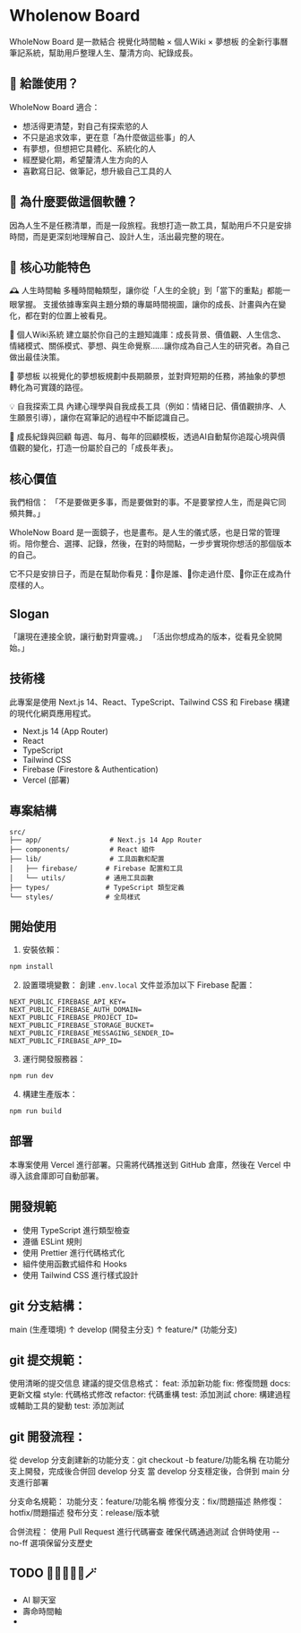 # Wholenow Board
WholeNow Board 是一款結合 視覺化時間軸 × 個人Wiki × 夢想板 的全新行事曆筆記系統，幫助用戶整理人生、釐清方向、紀錄成長。

## 👥 給誰使用？
WholeNow Board 適合：
* 想活得更清楚，對自己有探索慾的人
* 不只是追求效率，更在意「為什麼做這些事」的人
* 有夢想，但想把它具體化、系統化的人
* 經歷變化期，希望釐清人生方向的人
* 喜歡寫日記、做筆記，想升級自己工具的人

## 💫 為什麼要做這個軟體？
因為人生不是任務清單，而是一段旅程。我想打造一款工具，幫助用戶不只是安排時間，而是更深刻地理解自己、設計人生，活出最完整的現在。

## 🌟 核心功能特色
🕰️ 人生時間軸 
多種時間軸類型，讓你從「人生的全貌」到「當下的重點」都能一眼掌握。
支援依據專案與主題分類的專屬時間視圖，讓你的成長、計畫與內在變化，都在對的位置上被看見。

🧠 個人Wiki系統
建立屬於你自己的主題知識庫：成長背景、價值觀、人生信念、情緒模式、關係模式、夢想、與生命覺察......讓你成為自己人生的研究者。為自己做出最佳決策。

🌈 夢想板 
以視覺化的夢想板規劃中長期願景，並對齊短期的任務，將抽象的夢想轉化為可實踐的路徑。

💡 自我探索工具
內建心理學與自我成長工具（例如：情緒日記、價值觀排序、人生願景引導），讓你在寫筆記的過程中不斷認識自己。

🌿 成長紀錄與回顧
每週、每月、每年的回顧模板，透過AI自動幫你追蹤心境與價值觀的變化，打造一份屬於自己的「成長年表」。

## 核心價值
我們相信：
「不是要做更多事，而是要做對的事。不是要掌控人生，而是與它同頻共舞。」

WholeNow Board 是一面鏡子，也是畫布。是人生的儀式感，也是日常的管理術。陪你整合、選擇、記錄，然後，在對的時間點，一步步實現你想活的那個版本的自己。

它不只是安排日子，而是在幫助你看見：🔸你是誰、🔸你走過什麼、🔸你正在成為什麼樣的人。

## Slogan
「讓現在連接全貌，讓行動對齊靈魂。」
「活出你想成為的版本，從看見全貌開始。」


## 技術棧
此專案是使用 Next.js 14、React、TypeScript、Tailwind CSS 和 Firebase 構建的現代化網頁應用程式。

- Next.js 14 (App Router)
- React
- TypeScript
- Tailwind CSS
- Firebase (Firestore & Authentication)
- Vercel (部署)

## 專案結構

```
src/
├── app/                 # Next.js 14 App Router
├── components/          # React 組件
├── lib/                 # 工具函數和配置
│   ├── firebase/       # Firebase 配置和工具
│   └── utils/          # 通用工具函數
├── types/              # TypeScript 類型定義
└── styles/             # 全局樣式
```

## 開始使用

1. 安裝依賴：
```bash
npm install
```

2. 設置環境變數：
創建 `.env.local` 文件並添加以下 Firebase 配置：
```
NEXT_PUBLIC_FIREBASE_API_KEY=
NEXT_PUBLIC_FIREBASE_AUTH_DOMAIN=
NEXT_PUBLIC_FIREBASE_PROJECT_ID=
NEXT_PUBLIC_FIREBASE_STORAGE_BUCKET=
NEXT_PUBLIC_FIREBASE_MESSAGING_SENDER_ID=
NEXT_PUBLIC_FIREBASE_APP_ID=
```

3. 運行開發服務器：
```bash
npm run dev
```

4. 構建生產版本：
```bash
npm run build
```

## 部署

本專案使用 Vercel 進行部署。只需將代碼推送到 GitHub 倉庫，然後在 Vercel 中導入該倉庫即可自動部署。

## 開發規範

- 使用 TypeScript 進行類型檢查
- 遵循 ESLint 規則
- 使用 Prettier 進行代碼格式化
- 組件使用函數式組件和 Hooks
- 使用 Tailwind CSS 進行樣式設計

## git 分支結構：
   main (生產環境)
     ↑
   develop (開發主分支)
     ↑
   feature/* (功能分支)

## git 提交規範：
使用清晰的提交信息
建議的提交信息格式：
     feat: 添加新功能
     fix: 修復問題
     docs: 更新文檔
     style: 代碼格式修改
     refactor: 代碼重構
     test: 添加測試
     chore: 構建過程或輔助工具的變動
     test: 添加測試

## git 開發流程：
從 develop 分支創建新的功能分支：git checkout -b feature/功能名稱
在功能分支上開發，完成後合併回 develop 分支
當 develop 分支穩定後，合併到 main 分支進行部署

分支命名規範：
功能分支：feature/功能名稱
修復分支：fix/問題描述
熱修復：hotfix/問題描述
發布分支：release/版本號

合併流程：
使用 Pull Request 進行代碼審查
確保代碼通過測試
合併時使用 --no-ff 選項保留分支歷史



## TODO 👩🏻‍💻📱🔮🪄

- AI 聊天室
- 壽命時間軸
- 

